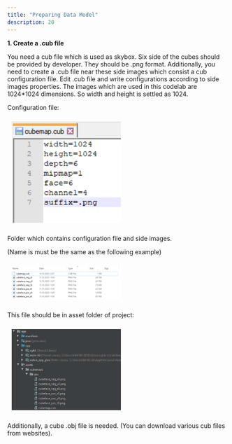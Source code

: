 ```yaml
---
title: "Preparing Data Model"
description: 20
---
```


**1. Create a .cub file**

You need a cub file which is used as skybox. Six side of the cubes should be provided by developer. They should be .png format. Additionally, you need to create a .cub file near these side images which consist a cub configuration file. Edit .cub file and write configurations according to side images properties. The images which are used in this codelab are 1024*1024 dimensions. So width and height is settled as 1024.

Configuration file: 

<div style="padding: 5px"><img style="width: 250.00px ; padding: 5px" src="https://raw.githubusercontent.com/bsragngr/gh-pages-cgkitskyvisioncodelab/gh-pages/assets/cg6.png">
</div>

Folder which contains configuration file and side images.

(Name is must be the same as the following example)

<div style="padding: 5px"><img style="width: 250.00px ; padding: 5px" src="https://raw.githubusercontent.com/bsragngr/gh-pages-cgkitskyvisioncodelab/gh-pages/assets/cg7.png">
</div>

This file should be in asset folder of project:

<div style="padding: 5px"><img style="width: 250.00px ; padding: 5px" src="https://raw.githubusercontent.com/bsragngr/gh-pages-cgkitskyvisioncodelab/gh-pages/assets/cg8.png">
</div>

Additionally, a cube .obj file is needed. (You can download various cub files from websites).